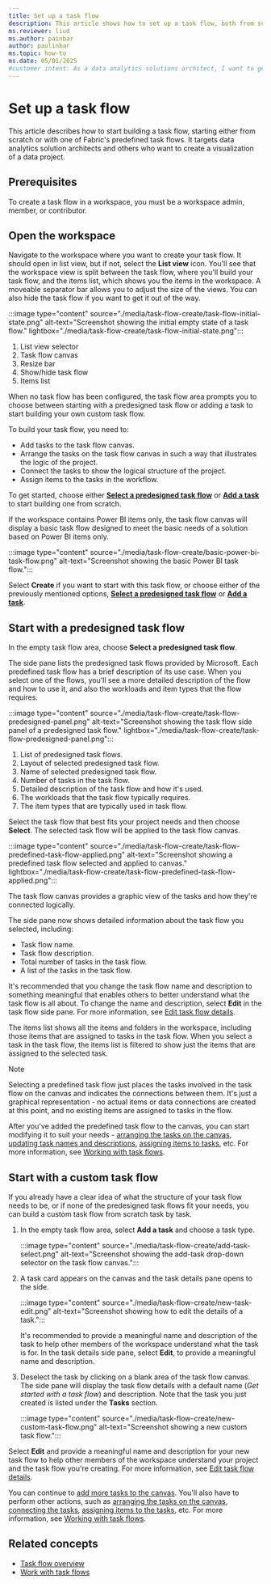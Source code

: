 ```yaml
---
title: Set up a task flow
description: This article shows how to set up a task flow, both from scratch and by using one of Fabric's predesigned task flows.
ms.reviewer: liud
ms.author: painbar
author: paulinbar
ms.topic: how-to
ms.date: 05/01/2025
#customer intent: As a data analytics solutions architect, I want to get started using a task flow to design my data analytics solution.
---
```


# Set up a task flow

This article describes how to start building a task flow, starting either from scratch or with one of Fabric's predefined task flows. It targets data analytics solution architects and others who want to create a visualization of a data project.

## Prerequisites

To create a task flow in a workspace, you must be a workspace admin, member, or contributor.

## Open the workspace

Navigate to the workspace where you want to create your task flow. It should open in list view, but if not, select the **List view** icon. You'll see that the workspace view is split between the task flow, where you'll build your task flow, and the items list, which shows you the items in the workspace. A moveable separator bar allows you to adjust the size of the views. You can also hide the task flow if you want to get it out of the way.

:::image type="content" source="./media/task-flow-create/task-flow-initial-state.png" alt-text="Screenshot showing the initial empty state of a task flow." lightbox="./media/task-flow-create/task-flow-initial-state.png":::

1. List view selector
1. Task flow canvas
1. Resize bar
1. Show/hide task flow
1. Items list

When no task flow has been configured, the task flow area prompts you to choose between starting with a predesigned task flow or adding a task to start building your own custom task flow.

To build your task flow, you need to:

* Add tasks to the task flow canvas.
* Arrange the tasks on the task flow canvas in such a way that illustrates the logic of the project.
* Connect the tasks to show the logical structure of the project.
* Assign items to the tasks in the workflow.

To get started, choose either **[Select a predesigned task flow](#start-with-a-predesigned-task-flow)** or **[Add a task](#start-with-a-custom-task-flow)** to start building one from scratch.

<a name="pbi-task-flow"></a>
If the workspace contains Power BI items only, the task flow canvas will display a basic task flow designed to meet the basic needs of a solution based on Power BI items only.

:::image type="content" source="./media/task-flow-create/basic-power-bi-task-flow.png" alt-text="Screenshot showing the basic Power BI task flow.":::

Select **Create** if you want to start with this task flow, or choose either of the previously mentioned options, **[Select a predesigned task flow](#start-with-a-predesigned-task-flow)** or **[Add a task](#start-with-a-custom-task-flow)**.

## Start with a predesigned task flow

In the empty task flow area, choose **Select a predesigned task flow**.

The side pane lists the predesigned task flows provided by Microsoft. Each predefined task flow has a brief description of its use case. When you select one of the flows, you'll see a more detailed description of the flow and how to use it, and also the workloads and item types that the flow requires.

:::image type="content" source="./media/task-flow-create/task-flow-predesigned-panel.png" alt-text="Screenshot showing the task flow side panel of a predesigned task flow." lightbox="./media/task-flow-create/task-flow-predesigned-panel.png":::

1. List of predesigned task flows.
1. Layout of selected predesigned task flow.
1. Name of selected predesigned task flow.
1. Number of tasks in the task flow.
1. Detailed description of the task flow and how it's used.
1. The workloads that the task flow typically requires.
1. The item types that are typically used in task flow.

Select the task flow that best fits your project needs and then choose **Select**. The selected task flow will be applied to the task flow canvas.

:::image type="content" source="./media/task-flow-create/task-flow-predefined-task-flow-applied.png" alt-text="Screenshot showing a predefined task flow selected and applied to canvas." lightbox="./media/task-flow-create/task-flow-predefined-task-flow-applied.png":::

The task flow canvas provides a graphic view of the tasks and how they're connected logically.

The side pane now shows detailed information about the task flow you selected, including:

* Task flow name.
* Task flow description.
* Total number of tasks in the task flow.
* A list of the tasks in the task flow.

It's recommended that you change the task flow name and description to something meaningful that enables others to better understand what the task flow is all about. To change the name and description, select **Edit** in the task flow side pane. For more information, see [Edit task flow details](./task-flow-work-with.md#edit-task-flow-details).

The items list shows all the items and folders in the workspace, including those items that are assigned to tasks in the task flow. When you select a task in the task flow, the items list is filtered to show just the items that are assigned to the selected task.

> [!NOTE]
> Selecting a predefined task flow just places the tasks involved in the task flow on the canvas and indicates the connections between them. It's just a graphical representation - no actual items or data connections are created at this point, and no existing items are assigned to tasks in the flow.

After you've added the predefined task flow to the canvas, you can start modifying it to suit your needs - [arranging the tasks on the canvas](./task-flow-work-with.md#arrange-tasks-on-the-canvas), [updating task names and descriptions](./task-flow-work-with.md#edit-task-name-and-description), [assigning items to tasks](./task-flow-work-with.md#assign-items-to-a-task), etc. For more information, see [Working with task flows](./task-flow-work-with.md).

## Start with a custom task flow

If you already have a clear idea of what the structure of your task flow needs to be, or if none of the predesigned task flows fit your needs, you can build a custom task flow from scratch task by task.

1. In the empty task flow area, select **Add a task** and choose a task type.

   :::image type="content" source="./media/task-flow-create/add-task-select.png" alt-text="Screenshot showing the add-task drop-down selector on the task flow canvas.":::

1. A task card appears on the canvas and the task details pane opens to the side.

   :::image type="content" source="./media/task-flow-create/new-task-edit.png" alt-text="Screenshot showing how to edit the details of a task.":::

   It's recommended to provide a meaningful name and description of the task to help other members of the workspace understand what the task is for. In the task details side pane, select **Edit**, to provide a meaningful name and description.

1.  Deselect the task by clicking on a blank area of the task flow canvas. The side pane will display the task flow details with a default name (*Get started with a task flow*) and description. Note that the task you just created is listed under the **Tasks** section.

    :::image type="content" source="./media/task-flow-create/new-custom-task-flow.png" alt-text="Screenshot showing a new custom task flow.":::

   Select **Edit** and provide a meaningful name and description for your new task flow to help other members of the workspace understand your project and the task flow you're creating. For more information, see [Edit task flow details](./task-flow-work-with.md#edit-task-name-and-description).

You can continue to [add more tasks to the canvas](./task-flow-work-with.md#add-a-task). You'll also have to perform other actions, such as [arranging the tasks on the canvas](./task-flow-work-with.md#arrange-tasks-on-the-canvas), [connecting the tasks](./task-flow-work-with.md#connect-tasks), [assigning items to the tasks](./task-flow-work-with.md#assign-items-to-a-task), etc. For more information, see [Working with task flows](./task-flow-work-with.md).

## Related concepts

* [Task flow overview](./task-flow-overview.md)
* [Work with task flows](./task-flow-work-with.md)
